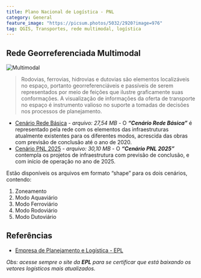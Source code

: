 ```yaml
---
title: Plano Nacional de Logística - PNL
category: General
feature_image: "https://picsum.photos/5032/2920?image=976"
tag: QGIS, Transportes, rede multimodal, logística
---
```

## Rede Georreferenciada Multimodal
![Multimodal](https://github.com/geosaber/r4geo/raw/gh-pages/img/logistica_multimodal.png)
>Rodovias, ferrovias, hidrovias e dutovias são elementos localizáveis no espaço, portanto georreferenciáveis e passíveis de serem representados por meio de feições que ilustre graficamente suas conformações.
>A visualização de informações da oferta de transporte no espaço é instrumento valioso no suporte a tomadas de decisões nos processos de planejamento.

- [Cenário Rede Básica](http://www.epl.gov.br/html/objects/_downloadblob.php?cod_blob=4930) - *arquivo: 27,54 MB* - O ***“Cenário Rede Básica”*** é representado pela rede com os elementos das infraestruturas atualmente existentes para os diferentes modos, acrescida das obras com previsão de conclusão até o ano de 2020.
- [Cenário PNL 2025](http://www.epl.gov.br/html/objects/_downloadblob.php?cod_blob=4929) - *arquivo: 30,10 MB* - O ***“Cenário PNL 2025”*** contempla os projetos de infraestrutura com previsão de conclusão, e com início de operação no ano de 2025.

Estão disponíveis os arquivos em formato “shape” para os dois cenários, contendo:
1. Zoneamento
2. Modo Aquaviário
3. Modo Ferroviário
4. Modo Rodoviário
5. Modo Dutoviário

## Referências
- [Empresa de Planejamento e Logística - EPL](http://www.epl.gov.br/rede-georeferenciada)

*Obs: acesse sempre o site da **EPL** para se certificar que está baixando os vetores logísticos mais atualizados.*
